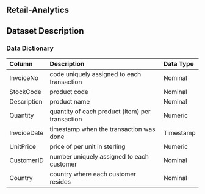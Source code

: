 ## Retail-Analytics

## Dataset Description

### Data Dictionary

| Column      | Description                                     | Data Type   |
|:------------|:------------------------------------------------|:------------|
| InvoiceNo   | code uniquely assigned to each transaction      | Nominal     |
| StockCode   | product code                                    | Nominal     |
| Description | product name                                    | Nominal     |
| Quantity    | quantity of each product (item) per transaction | Numeric     |
| InvoiceDate | timestamp when the transaction was done         | Timestamp   |
| UnitPrice   | price of per unit in sterling                   | Numeric     |
| CustomerID  | number uniquely assigned to each customer       | Nominal     |
| Country     | country where each customer resides             | Nominal     |
